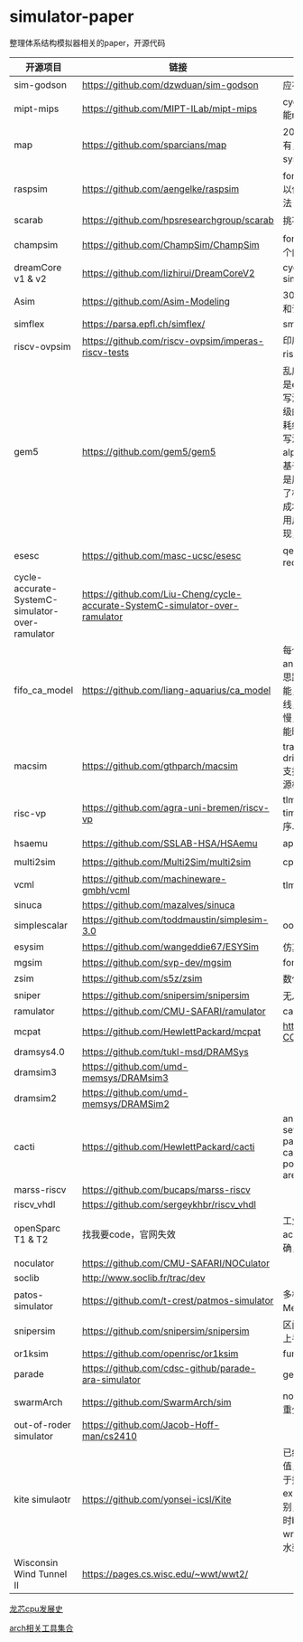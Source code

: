 # simulator-paper

整理体系结构模拟器相关的paper，开源代码

| 开源项目                                        | 链接                                                         | 概述                                                         | note                                         | 评级                           |
| ----------------------------------------------- | ------------------------------------------------------------ | ------------------------------------------------------------ | -------------------------------------------- | ------------------------------ |
| sim-godson                                      | https://github.com/dzwduan/sim-godson                        | 应有尽有                                                     |                                              | :star::star::star::star::star: |
| mipt-mips                                       | https://github.com/MIPT-ILab/mipt-mips                       | cycle accurate, fork asim 能run                              |                                              | :star::star::star::star:       |
| map                                             | https://github.com/sparcians/map                             | 20年老法师框架，应有尽有，维护也很积极，可以与systemc gem5等lian'dong |                                              | :star::star::star::star:       |
| raspsim                                         | https://github.com/aengelke/raspsim                          | fork from PTLsim，但是可以借鉴一部分超标量的设计写法         |                                              | :star::star::star::star:       |
| scarab                                          | https://github.com/hpsresearchgroup/scarab                   | 挑不出毛病，除了no smp                                       |                                              | :star::star::star::star:       |
| champsim                                        | https://github.com/ChampSim/ChampSim                         | for education，简简单单入个门                                |                                              | :star::star::star::star:       |
| dreamCore v1 & v2                               | https://github.com/lizhirui/DreamCoreV2                      | cycle accurate ooo simulator                                 |                                              | :star::star::star::star:       |
| Asim                                            | https://github.com/Asim-Modeling                             | 30年老法师框架，藏东西了,和论文不符合，降级                  | [asim-note](./simulator-notes/asim-notes.md) | :star::star::star:             |
| simflex                                         | https://parsa.epfl.ch/simflex/                               | smarts                                                       |                                              |                                |
| riscv-ovpsim                                    | https://github.com/riscv-ovpsim/imperas-riscv-tests          | 印度理工和sifive建模用，riscv主流工具，只开源了bin           |                                              | :star::star::star:             |
| gem5                                            | https://github.com/gem5/gem5                                 | 乱序核是tick driven, cache是event driven，很多优秀的写法可以借鉴，比如实现了门级的stdcell，实现了动态功耗统计，还有一些抽象功能的写法，都较为优秀。微架构是alpha21264，缺点是写法要基于原有的框架进行实现，但是原有框架兼容性较高，损失了相当的性能，且修改微架构成本过高。使用python作为用户接口调用底层的C++实现，目前可能并不需要 |                                              | :star::star::star:             |
| esesc                                           | https://github.com/masc-ucsc/esesc                           | qemu based，update recently                                  |                                              | :star::star::star:             |
| cycle-accurate-SystemC-simulator-over-ramulator | https://github.com/Liu-Cheng/cycle-accurate-SystemC-simulator-over-ramulator |                                                              |                                              | :star::star::star:             |
| fifo_ca_model                                   | https://github.com/liang-aquarius/ca_model                   | 每个周期对所有module run and update，类似SCore的思路，有dump wave的功能，实现是每个clk进行连线，大量的赋值语句，会很慢，跟Score一个样，说明不能瞎琢磨 |                                              | :star::star:                   |
| macsim                                          | https://github.com/gthparch/macsim                           | trace driven or execution-drive cycle level simulator,支持多核、互联网络模型和电源模型 |                                              | :star::star:                   |
| risc-vp                                         | https://github.com/agra-uni-bremen/riscv-vp                  | tlm2.0 + instruction-based timing model，不考虑乱序、流水线、cache等 |                                              | :star:                         |
| hsaemu                                          | https://github.com/SSLAB-HSA/HSAemu                          | apu system. too old                                          |                                              | :star:                         |
| multi2sim                                       | https://github.com/Multi2Sim/multi2sim                       | cpu and gpu simulator                                        |                                              | :star:                         |
| vcml                                            | https://github.com/machineware-gmbh/vcml                     | tlm组件库                                                    |                                              |                                |
| sinuca                                          | https://github.com/mazalves/sinuca                           |                                                              |                                              |                                |
| simplescalar                                    | https://github.com/toddmaustin/simplesim-3.0                 | ooo  processor simulator                                     |                                              |                                |
| esysim                                          | https://github.com/wangeddie67/ESYSim                        | 仿真模型                                                     |                                              |                                |
| mgsim                                           | https://github.com/svp-dev/mgsim                             | for teaching                                                 |                                              |                                |
| zsim                                            | https://github.com/s5z/zsim                                  | 数亿条指令/秒，not ca                                        |                                              |                                |
| sniper                                          | https://github.com/snipersim/snipersim                       | 无从吐槽                                                     |                                              |                                |
| ramulator                                       | https://github.com/CMU-SAFARI/ramulator                      | ca mem model                                                 |                                              |                                |
| mcpat                                           | https://github.com/HewlettPackard/mcpat                      | https://github.com/H2020-COSSIM/cMcPAT                       | gem5 based                                   |                                |
| dramsys4.0                                      | https://github.com/tukl-msd/DRAMSys                          |                                                              |                                              |                                |
| dramsim3                                        | https://github.com/umd-memsys/DRAMsim3                       |                                                              |                                              |                                |
| dramsim2                                        | https://github.com/umd-memsys/DRAMSim2                       |                                                              |                                              |                                |
| cacti                                           | https://github.com/HewlettPackard/cacti                      | analytical tool that takes a set of cache/memory para- meters as input and calculates its access time, power, cycle  time, and area. |                                              |                                |
| marss-riscv                                     | https://github.com/bucaps/marss-riscv                        |                                                              |                                              |                                |
| riscv_vhdl                                      | https://github.com/sergeykhbr/riscv_vhdl                     |                                                              |                                              |                                |
| openSparc T1 & T2                               | 找我要code，官网失效                                         | 工业界源码,not cycle accurate 暂时搁置，不精确，算了         |                                              | :star::star::star:             |
| noculator                                       | https://github.com/CMU-SAFARI/NOCulator                      |                                                              |                                              |                                |
| soclib                                          | http://www.soclib.fr/trac/dev                                |                                                              |                                              |                                |
| patos-simulator                                 | https://github.com/t-crest/patmos-simulator                  | 多核，基于ramulator进行Mem模拟                               |                                              |                                |
| snipersim                                       | https://github.com/snipersim/snipersim                       | 区间模型，数学模型，比较难上手                               |                                              |                                |
| or1ksim                                         | https://github.com/openrisc/or1ksim                          | function model                                               |                                              |                                |
| parade                                          | https://github.com/cdsc-github/parade-ara-simulator          | gem5套壳ca                                                   |                                              |                                |
| swarmArch                                       | https://github.com/SwarmArch/sim                             | not ca，比较新，MIT，更注重分析应用程序                      |                                              |                                |
| out-of-roder simulator                          | https://github.com/Jacob-Hoff-man/cs2410                     |                                                              |                                              |                                |
| kite simulaotr                                  | https://github.com/yonsei-icsl/Kite                          | 已经看完，没有太大的参考价值，主要维护了ticks变量用于控制时钟，latency标识exu的执行模块具体的流水级别，但是仅限于ticks++，同时bpu设计缺失，cache write throuth，整体为5级流水架构 |                                              |                                |
| Wisconsin Wind Tunnel II                        | https://pages.cs.wisc.edu/~wwt/wwt2/                         |                                                              |                                              |                                |



[龙芯cpu发展史](龙芯cpu发展史.md)

[arch相关工具集合](https://pages.cs.wisc.edu/~arch/www/tools.html)
